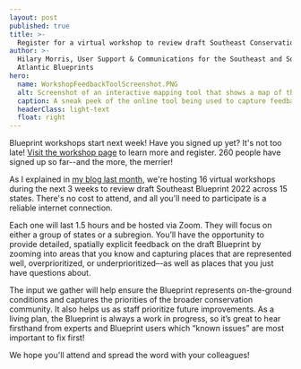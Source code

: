 ```yaml
---
layout: post
published: true
title: >-
  Register for a virtual workshop to review draft Southeast Conservation Blueprint 2022
author: >-
  Hilary Morris, User Support & Communications for the Southeast and South
  Atlantic Blueprints
hero:
  name: WorkshopFeedbackToolScreenshot.PNG
  alt: Screenshot of an interactive mapping tool that shows a map of the Blueprint in shades of purple, and a sidebar that enables drawing polygons for different types of feedback.
  caption: A sneak peek of the online tool being used to capture feedback in the upcoming Blueprint workshops! <a href="https://secassoutheast.org/workshops">It's not too late to sign up</a>, if you haven't already.
  headerClass: light-text
  float: right
---
```

Blueprint workshops start next week! Have you signed up yet? It's not too late! [Visit the workshop page](http://secassoutheast.org/workshops) to learn more and register. 260 people have signed up so far--and the more, the merrier!

As I explained in [my blog last month](https://secassoutheast.org/2022/03/30/register-for-a-virtual-workshop-to-review-draft-Southeast-Blueprint-2022.html), we're hosting 16 virtual workshops during the next 3 weeks to review draft Southeast Blueprint 2022 across 15 states. There's no cost to attend, and all you'll need to participate is a reliable internet connection.<!--more-->

Each one will last 1.5 hours and be hosted via Zoom. They will focus on either a group of states or a subregion. You’ll have the opportunity to provide detailed, spatially explicit feedback on the draft Blueprint by zooming into areas that you know and capturing places that are represented well, overprioritized, or underprioritized–-as well as places that you just have questions about.

The input we gather will help ensure the Blueprint represents on-the-ground conditions and captures the priorities of the broader conservation community. It also helps us as staff prioritize future improvements. As a living plan, the Blueprint is always a work in progress, so it’s great to hear firsthand from experts and Blueprint users which “known issues” are most important to fix first!

We hope you'll attend and spread the word with your colleagues!
